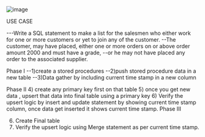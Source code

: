 ![image](https://user-images.githubusercontent.com/104115546/209085591-34709ca6-dc01-4a44-ae51-103d19c75bda.png)

USE CASE

---Write a SQL statement to make a list for the salesmen who either work for one or more customers or yet to join any of the customer. 
--The customer, may have placed, either one or more orders on or above order amount 2000 and must have a grade, 
--or he may not have placed any order to the associated supplier.

Phase I
--1)create a stored procedures 
--2)push stored procedure data in a new table
--3)Data gather by including current time stamp in a new column

Phase II
4) create any primary key first on that table
5) once you get new data , upsert that data into final table using a primary key
6) Verify the upsert logic by insert and update statement by showing current time stamp column, once data get inserted it shows current time stamp.
Phase III


6) Create Final table
7) Verify the upsert logic using Merge statement as per current time stamp.

 

